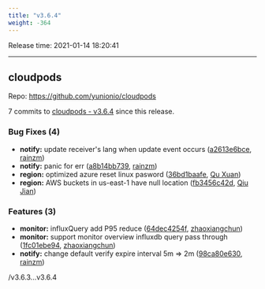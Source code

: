 ```yaml
---
title: "v3.6.4"
weight: -364
---
```


Release time: 2021-01-14 18:20:41

-----

## cloudpods

Repo: https://github.com/yunionio/cloudpods

7 commits to [cloudpods - v3.6.4] since this release.

### Bug Fixes (4)
- **notify:** update receiver's lang when update event occurs ([a2613e6bce](https://github.com/yunionio/cloudpods/commit/a2613e6bce582256322511f1cd534fd0103d46c1), [rainzm](mailto:mjoycarry@gmail.com))
- **notify:** panic for err ([a8b14bb739](https://github.com/yunionio/cloudpods/commit/a8b14bb73979199fc96629754a8f46cfe4d9621f), [rainzm](mailto:mjoycarry@gmail.com))
- **region:** optimized azure reset linux pasword ([36bd1baafe](https://github.com/yunionio/cloudpods/commit/36bd1baafe9102bc07f892c37a44d16e5a066dec), [Qu Xuan](mailto:quxuan@yunionyun.com))
- **region:** AWS buckets in us-east-1 have null location ([fb3456c42d](https://github.com/yunionio/cloudpods/commit/fb3456c42d4d1034aa5fff7474a2886b72384dbd), [Qiu Jian](mailto:qiujian@yunionyun.com))

### Features (3)
- **monitor:** influxQuery add P95 reduce ([64dec4254f](https://github.com/yunionio/cloudpods/commit/64dec4254f1e4de05a2286d605de461309cde9a1), [zhaoxiangchun](mailto:1422928955@qq.com))
- **monitor:** support monitor overview influxdb query pass through ([1fc01ebe94](https://github.com/yunionio/cloudpods/commit/1fc01ebe946ed29e916298021ce2eb21e0f25153), [zhaoxiangchun](mailto:1422928955@qq.com))
- **notify:** change default verify expire interval 5m => 2m ([98ca80e630](https://github.com/yunionio/cloudpods/commit/98ca80e63033bdd179e25b19c43e9ddd79e3631e), [rainzm](mailto:mjoycarry@gmail.com))

[cloudpods - v3.6.4]: https://github.com/yunionio/cloudpods/compare/v3.6.3...v3.6.4
/v3.6.3...v3.6.4
